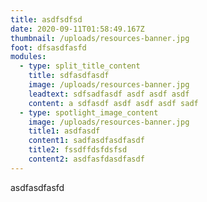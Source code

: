 ```yaml
---
title: asdfsdfsd
date: 2020-09-11T01:58:49.167Z
thumbnail: /uploads/resources-banner.jpg
foot: dfsasdfasfd
modules:
  - type: split_title_content
    title: sdfasdfasdf
    image: /uploads/resources-banner.jpg
    leadtext: sdfsadfasdf asdf asdf asdf
    content: a sdfasdf asdf asdf asdf sadf
  - type: spotlight_image_content
    image: /uploads/resources-banner.jpg
    title1: asdfasdf
    content1: sadfasdfasdfasdf
    title2: fssdffdsfdsfsd
    content2: asdfasfdasdfasdf
---
```

asdfasdfasfd